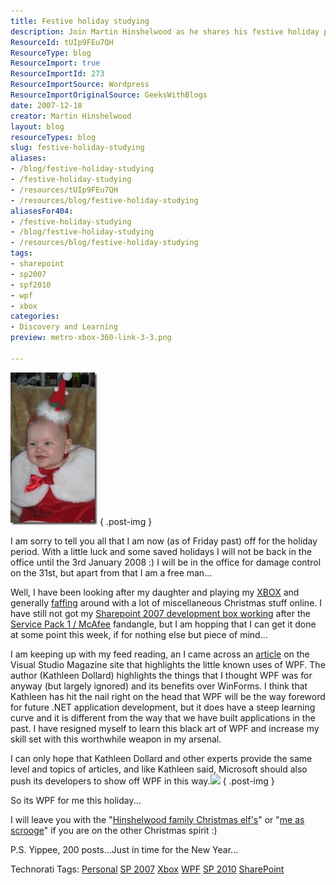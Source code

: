 ```yaml
---
title: Festive holiday studying
description: Join Martin Hinshelwood as he shares his festive holiday plans, Xbox gaming, and insights on mastering WPF for .NET development. Embrace the holiday spirit!
ResourceId: tUIp9FEu7QH
ResourceType: blog
ResourceImport: true
ResourceImportId: 273
ResourceImportSource: Wordpress
ResourceImportOriginalSource: GeeksWithBlogs
date: 2007-12-18
creator: Martin Hinshelwood
layout: blog
resourceTypes: blog
slug: festive-holiday-studying
aliases:
- /blog/festive-holiday-studying
- /festive-holiday-studying
- /resources/tUIp9FEu7QH
- /resources/blog/festive-holiday-studying
aliasesFor404:
- /festive-holiday-studying
- /blog/festive-holiday-studying
- /resources/blog/festive-holiday-studying
tags:
- sharepoint
- sp2007
- spf2010
- wpf
- xbox
categories:
- Discovery and Learning
preview: metro-xbox-360-link-3-3.png

---
```

[![020](images/Festiveholidaystudying_12D57-020_thumb-1-1.jpg)](http://blog.hinshelwood.com/files/2011/05/GWB-WindowsLiveWriter-Festiveholidaystudying_12D57-020.jpg)
{ .post-img }

I am sorry to tell you all that I am now (as of Friday past) off for the holiday period. With a little luck and some saved holidays I will not be back in the office until the 3rd January 2008 :) I will be in the office for damage control on the 31st, but apart from that I am a free man...

Well, I have been looking after my daughter and playing my [XBOX](http://www.360voice.com/blog.asp?tag=hinshelm "hinshelm's Xbox 360 Blog") and generally [faffing](http://www.elfyourself.com/?id=1466005756 "I got Elfed!") around with a lot of miscellaneous Christmas stuff online. I have still not got my [Sharepoint 2007 development box working](http://blog.hinshelwood.com/archive/2007/12/13/installing-windows-sharepoint-services-3.0-service-pack-1-sp1.aspx) after the [Service Pack 1 / McAfee](http://blog.hinshelwood.com/archive/2007/12/13/no-love-between-mcafee-enterprise-and-moss-2007.aspx) fandangle, but I am hopping that I can get it done at some point this week, if for nothing else but piece of mind...

I am keeping up with my feed reading, an I came across an [article](http://visualstudiomagazine.com/features/article.aspx?editorialsid=1788) on the Visual Studio Magazine site that highlights the little known uses of WPF. The author (Kathleen Dollard) highlights the things that I thought WPF was for anyway (but largely ignored) and its benefits over WinForms. I think that Kathleen has hit the nail right on the head that WPF will be the way foreword for future .NET application development, but it does have a steep learning curve and it is different from the way that we have built applications in the past. I have resigned myself to learn this black art of WPF and increase my skill set with this worthwhile weapon in my arsenal.

I can only hope that Kathleen Dollard and other experts provide the same level and topics of articles, and like Kathleen said, Microsoft should also push its developers to show off WPF in this way.[![](images/hinshelm-2-2.png)](http://profile.mygamercard.net/hinshelm)
{ .post-img }

So its WPF for me this holiday...

I will leave you with the "[Hinshelwood family Christmas elf's](http://www.elfyourself.com/?id=1466005756 "Hinshelwood family christmass elfs")" or "[me as scrooge](http://www.scroogeyourself.com/?id=1538113679)" if you are on the other Christmas spirit :)

P.S. Yippee, 200 posts...Just in time for the New Year...

Technorati Tags: [Personal](http://technorati.com/tags/Personal) [SP 2007](http://technorati.com/tags/SP+2007) [Xbox](http://technorati.com/tags/Xbox) [WPF](http://technorati.com/tags/WPF) [SP 2010](http://technorati.com/tags/SP+2010) [SharePoint](http://technorati.com/tags/SharePoint)
